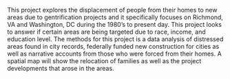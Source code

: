 This project explores the displacement of people from their homes to new areas due to gentrification projects and it specifically focuses on Richmond, VA and Washington, DC during the 1980’s to present day. This project looks to answer if certain areas are being targeted due to race, income, and education level. The methods for this project is a data analysis of distressed areas found in city records, federally funded new construction for cities as well as narrative accounts from those who were forced from their homes. A spatial map will show the relocation of families as well as the project developments that arose in the areas. 
